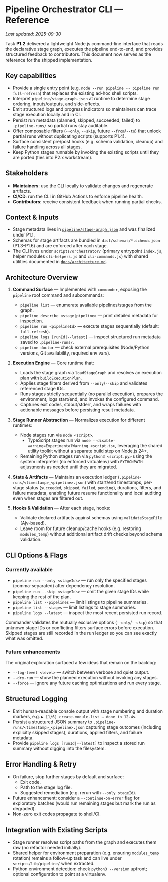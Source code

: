 # Pipeline Orchestrator CLI — Reference

_Last updated: 2025-09-30_

Task **P1.2** delivered a lightweight Node.js command-line interface that reads the declarative stage graph, executes the pipeline end-to-end, and provides structured feedback to contributors. This document now serves as the reference for the shipped implementation.

## Key capabilities

- Provide a single entry point (e.g. `node --run pipeline -- pipeline run full-refresh`) that replaces the existing ad-hoc shell scripts.
- Interpret `pipeline/stage-graph.json` at runtime to determine stage ordering, inputs/outputs, and side-effects.
- Emit structured logs and progress indicators so maintainers can trace stage execution locally and in CI.
- Persist run metadata (planned, skipped, succeeded, failed) to `.pipeline-runs/` so partial runs stay auditable.
- Offer composable filters (`--only`, `--skip`, future `--from`/`--to`) that unlock partial runs without duplicating scripts (supports P1.4).
- Surface consistent pre/post hooks (e.g. schema validation, cleanup) and failure handling across all stages.
- Keep Python stages runnable by invoking the existing scripts until they are ported (ties into P2.x workstream).

## Stakeholders

- **Maintainers**: use the CLI locally to validate changes and regenerate artifacts.
- **CI/CD**: run the CLI in GitHub Actions to enforce pipeline health.
- **Contributors**: receive consistent feedback when running partial checks.

## Context & Inputs

- Stage metadata lives in [`pipeline/stage-graph.json`](../../pipeline/stage-graph.json) and was finalized under P1.1.
- Schemas for stage artifacts are bundled in `dist/schemas/*.schema.json` (P1.3–P1.6) and are enforced after each stage.
- The CLI lives under `scripts/orchestrator/` (primary entrypoint `index.js`, helper modules `cli-helpers.js` and `cli-commands.js`) with shared utilities documented in [`docs/architecture.md`](../architecture.md).

## Architecture Overview

1. **Command Surface** — Implemented with `commander`, exposing the `pipeline` root command and subcommands:
   - `pipeline list` — enumerate available pipelines/stages from the graph.
   - `pipeline describe <stage|pipeline>` — print detailed metadata for inspection.
   - `pipeline run <pipelineId>` — execute stages sequentially (default: `full-refresh`).
   - `pipeline logs [runId|--latest]` — inspect structured run metadata saved to `.pipeline-runs/`.
   - `pipeline doctor` — check external prerequisites (Node/Python versions, Git availability, required env vars).

2. **Execution Engine** — Core runtime that:
   - Loads the stage graph via `loadStageGraph` and resolves an execution plan with `buildExecutionPlan`.
   - Applies stage filters derived from `--only`/`--skip` and validates referenced stage IDs.
   - Runs stages strictly sequentially (no parallel execution), prepares the environment, logs start/end, and invokes the configured command.
   - Captures exit codes, stdout/stderr, and wraps failures with actionable messages before persisting result metadata.

3. **Stage Runner Abstraction** — Normalizes execution for different runtimes:
   - Node stages run via `node <script>`.
     - TypeScript stages run via `node --disable-warning=ExperimentalWarning <script.ts>`, leveraging the shared utility toolkit without a separate build step on Node.js 24+.
   - Remaining Python stages run via `python3 <script.py>` using the system interpreter (no enforced virtualenv) with `PYTHONPATH` adjustments as needed until they are migrated.

4. **State & Artifacts** — Maintains an execution ledger (`.pipeline-runs/<timestamp>_<pipeline>.json`) with start/end timestamps, per-stage status (`succeeded`, `skipped`, `failed`, `pending`), durations, filters, and failure metadata, enabling future resume functionality and local auditing even when stages are filtered out.

5. **Hooks & Validation** — After each stage, hooks:
   - Validate declared artifacts against schemas using `validateStageFile` (Ajv-based).
   - Leave room for future cleanup/cache hooks (e.g. restoring `modules_temp`) without additional artifact drift checks beyond schema validation.

## CLI Options & Flags

### Currently available

- `pipeline run --only <stageIds>` — run only the specified stages (comma-separated) after dependency resolution.
- `pipeline run --skip <stageIds>` — omit the given stage IDs while keeping the rest of the plan.
- `pipeline list --pipelines` — limit listings to pipeline summaries.
- `pipeline list --stages` — limit listings to stage summaries.
- `pipeline logs --latest` — inspect the most recent persisted run record.

Commander validates the mutually exclusive options (`--only`/`--skip`) so that unknown stage IDs or conflicting filters surface errors before execution. Skipped stages are still recorded in the run ledger so you can see exactly what was omitted.

### Future enhancements

The original exploration surfaced a few ideas that remain on the backlog:

- `--log-level <level>` — switch between verbose and quiet output.
- `--dry-run` — show the planned execution without invoking any stages.
- `--force` — ignore any future caching optimizations and run every stage.

## Structured Logging

- Emit human-readable console output with stage numbering and duration markers, e.g. `▶︎ [1/6] create-module-list … done in 12.4s`.
- Persist a structured JSON summary to `.pipeline-runs/<timestamp>_<pipeline>.json` capturing stage outcomes (including explicitly skipped stages), durations, applied filters, and failure metadata.
- Provide `pipeline logs [runId|--latest]` to inspect a stored run summary without digging into the filesystem.

## Error Handling & Retry

- On failure, stop further stages by default and surface:
  - Exit code.
  - Path to the stage log file.
  - Suggested remediation (e.g. rerun with `--only stageId`).
- Future enhancement: consider a `--continue-on-error` flag for exploratory batches (would run remaining stages but mark the run as degraded).
- Non-zero exit codes propagate to shell/CI.

## Integration with Existing Scripts

- Stage runner resolves script paths from the graph and executes them raw (no refactor needed initially).
- Shared helper for environment preparation (e.g. ensuring `modules_temp` rotation) remains a follow-up task and can live under `scripts/lib/pipeline/` when extracted.
- Python environment detection: check `python3 --version` upfront; optional configuration to point at a virtualenv.
